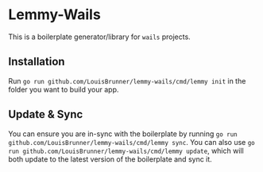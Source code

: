 # Lemmy-Wails

This is a boilerplate generator/library for `wails` projects.

## Installation

Run `go run github.com/LouisBrunner/lemmy-wails/cmd/lemmy init` in the folder you want to build your app.

## Update & Sync

You can ensure you are in-sync with the boilerplate by running `go run github.com/LouisBrunner/lemmy-wails/cmd/lemmy sync`. You can also use `go run github.com/LouisBrunner/lemmy-wails/cmd/lemmy update`, which will both update to the latest version of the boilerplate and sync it.
